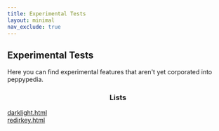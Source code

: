 ```yaml
---
title: Experimental Tests
layout: minimal
nav_exclude: true
---
```


## Experimental Tests

Here you can find experimental features that aren't yet corporated into peppypedia. 

<center><h3>Lists</h3></center>

<a href="https://milotilo.ddns.net/peppypedia/experimental/darklight.html">darklight.html</a>\
<a href="https://milotilo.ddns.net/peppypedia/experimental/redirkey.html.html">redirkey.html</a>